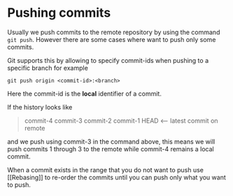 # Pushing commits

Usually we push commits to the remote repository by using the command `git push`. However there are some cases where want to push only some commits.

Git supports this by allowing to specify commit-ids when pushing to a specific branch for example

```git
git push origin <commit-id>:<branch>
```

Here the commit-id is the **local** identifier of a commit.

If the history looks like

> commit-4
> commit-3
> commit-2
> commit-1
> HEAD <-- latest commit on remote

and we push using commit-3 in the command above, this means we will push commits 1 through 3 to the remote while commit-4 remains a local commit.

When a commit exists in the range that you do not want to push use [[Rebasing]] to re-order the commits until you can push only what you want to push.